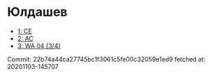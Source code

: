 # Юлдашев
- [1: CE](1.md)
- [2: AC](2.md)
- [3: WA 04 (3/4)](3.md)

Commit: 22b74a44ca27745bc1f3061c5fe00c32059e1ed9
 fetched at: 20201103-145707
